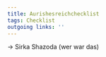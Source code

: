 ```yaml
---
title: Aurishesreichchecklist  
tags: Checklist  
outgoing links: ''  
---
```

-> Sirka Shazoda (wer war das)